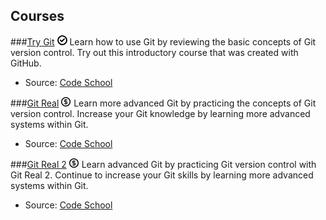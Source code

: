 Courses
-------

###[Try Git](http://www.codeschool.com/courses/try-git) ![Free](/images/free.png)
Learn how to use Git by reviewing the basic concepts of Git version control. Try out this introductory course that was created with GitHub.

- Source: [Code School](http://www.codeschool.com)

###[Git Real](http://www.codeschool.com/courses/git-real) ![Paid](/images/paid.png)
Learn more advanced Git by practicing the concepts of Git version control. Increase your Git knowledge by learning more advanced systems within Git.

- Source: [Code School](http://www.codeschool.com)

###[Git Real 2](http://www.codeschool.com/courses/git-real-2) ![Paid](/images/paid.png)
Learn advanced Git by practicing Git version control with Git Real 2. Continue to increase your Git skills by learning more advanced systems within Git.

- Source: [Code School](http://www.codeschool.com)

